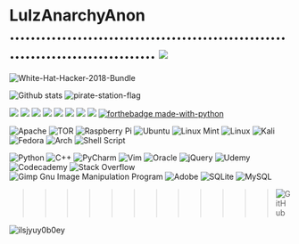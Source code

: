 # LulzAnarchyAnon ................................................................................. ![](https://komarev.com/ghpvc/?username=your-github-LulzAnarchyAnon)



![White-Hat-Hacker-2018-Bundle](https://user-images.githubusercontent.com/104794704/168382508-a79561b9-36b7-4560-9067-39d3ad086662.jpg)




![Github stats](https://github-readme-stats.vercel.app/api?username=LulzAnarchyAnon&theme=dark&show_icons=true&count_private=true)   ![pirate-station-flag](https://user-images.githubusercontent.com/104794704/168404098-d92a5629-81d9-4c92-83e2-d808220a5dda.gif)  




<img src="https://img.shields.io/badge/Python-3776AB?style=for-the-badge&logo=python&logoColor=white" /> <img src="https://img.shields.io/badge/JavaScript-323330?style=for-the-badge&logo=javascript&logoColor=F7DF1E" /> <img src="https://img.shields.io/badge/HTML5-E34F26?style=for-the-badge&logo=html5&logoColor=white" /> <img src="https://img.shields.io/badge/Ruby-CC342D?style=for-the-badge&logo=ruby&logoColor=white" />  <img src="https://img.shields.io/badge/json-5E5C5C?style=for-the-badge&logo=json&logoColor=white" />  <img src="https://img.shields.io/badge/CSS3-1572B6?style=for-the-badge&logo=css3&logoColor=white" /> <img src="https://img.shields.io/badge/PHP-777BB4?style=for-the-badge&logo=php&logoColor=white" />  <img src="https://img.shields.io/badge/Java-ED8B00?style=for-the-badge&logo=java&logoColor=white" /> [![forthebadge made-with-python](http://ForTheBadge.com/images/badges/made-with-python.svg)](https://www.python.org/)


![Apache](https://img.shields.io/badge/apache-%23D42029.svg?style=for-the-badge&logo=apache&logoColor=white) ![TOR](https://img.shields.io/badge/tor-%237E4798.svg?style=for-the-badge&logo=tor-project&logoColor=white) ![Raspberry Pi](https://img.shields.io/badge/-RaspberryPi-C51A4A?style=for-the-badge&logo=Raspberry-Pi) ![Ubuntu](https://img.shields.io/badge/Ubuntu-E95420?style=for-the-badge&logo=ubuntu&logoColor=white) ![Linux Mint](https://img.shields.io/badge/Linux%20Mint-87CF3E?style=for-the-badge&logo=Linux%20Mint&logoColor=white) ![Linux](https://img.shields.io/badge/Linux-FCC624?style=for-the-badge&logo=linux&logoColor=black) ![Kali](https://img.shields.io/badge/Kali-268BEE?style=for-the-badge&logo=kalilinux&logoColor=white) ![Fedora](https://img.shields.io/badge/Fedora-294172?style=for-the-badge&logo=fedora&logoColor=white) ![Arch](https://img.shields.io/badge/Arch%20Linux-1793D1?logo=arch-linux&logoColor=fff&style=for-the-badge) ![Shell Script](https://img.shields.io/badge/shell_script-%23121011.svg?style=for-the-badge&logo=gnu-bash&logoColor=white) 


![Python](https://img.shields.io/badge/python-3670A0?style=for-the-badge&logo=python&logoColor=ffdd54) ![C++](https://img.shields.io/badge/c++-%2300599C.svg?style=for-the-badge&logo=c%2B%2B&logoColor=white) ![PyCharm](https://img.shields.io/badge/pycharm-143?style=for-the-badge&logo=pycharm&logoColor=black&color=black&labelColor=green) ![Vim](https://img.shields.io/badge/VIM-%2311AB00.svg?style=for-the-badge&logo=vim&logoColor=white) ![Oracle](https://img.shields.io/badge/Oracle-F80000?style=for-the-badge&logo=oracle&logoColor=white) ![jQuery](https://img.shields.io/badge/jquery-%230769AD.svg?style=for-the-badge&logo=jquery&logoColor=white) ![Udemy](https://img.shields.io/badge/Udemy-A435F0?style=for-the-badge&logo=Udemy&logoColor=white) ![Codecademy](https://img.shields.io/badge/Codecademy-FFF0E5?style=for-the-badge&logo=codecademy&logoColor=1F243A) ![Stack Overflow](https://img.shields.io/badge/-Stackoverflow-FE7A16?style=for-the-badge&logo=stack-overflow&logoColor=white) ![Gimp Gnu Image Manipulation Program](https://img.shields.io/badge/Gimp-657D8B?style=for-the-badge&logo=gimp&logoColor=FFFFFF) ![Adobe](https://img.shields.io/badge/adobe-%23FF0000.svg?style=for-the-badge&logo=adobe&logoColor=white) ![SQLite](https://img.shields.io/badge/sqlite-%2307405e.svg?style=for-the-badge&logo=sqlite&logoColor=white) ![MySQL](https://img.shields.io/badge/mysql-%2300f.svg?style=for-the-badge&logo=mysql&logoColor=white) 




>>>> >>>> >>>> ![GitHub](https://img.shields.io/badge/github-%23121011.svg?style=for-the-badge&logo=github&logoColor=white)

![ilsjyuy0b0ey](https://user-images.githubusercontent.com/104794704/169139933-6b489611-d6db-4906-a990-69fde51e8ab8.jpg)

                    



